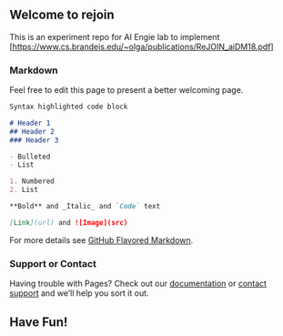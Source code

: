## Welcome to rejoin

This is an experiment repo for AI Engie lab to implement [https://www.cs.brandeis.edu/~olga/publications/ReJOIN_aiDM18.pdf]

### Markdown

Feel free to edit this page to present a better welcoming page.


```markdown
Syntax highlighted code block

# Header 1
## Header 2
### Header 3

- Bulleted
- List

1. Numbered
2. List

**Bold** and _Italic_ and `Code` text

[Link](url) and ![Image](src)
```

For more details see [GitHub Flavored Markdown](https://guides.github.com/features/mastering-markdown/).


### Support or Contact

Having trouble with Pages? Check out our [documentation](https://docs.github.com/categories/github-pages-basics/) or [contact support](https://support.github.com/contact) and we’ll help you sort it out.

## Have Fun!
